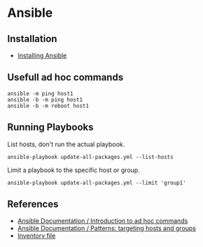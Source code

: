 # Ansible

## Installation
* [Installing Ansible](docs/installation.md)

## Usefull ad hoc commands

```
ansible -m ping host1
ansible -b -m ping host1
ansible -b -m reboot host1
```

## Running Playbooks

List hosts, don't run the actual playbook.
```
ansible-playbook update-all-packages.yml --list-hosts
```

Limit a playbook to the specific host or group.
```
ansible-playbook update-all-packages.yml --limit 'group1'
```


## References
* [Ansible Documentation / Introduction to ad hoc commands](https://docs.ansible.com/ansible/latest/command_guide/intro_adhoc.html)
* [Ansible Documentation / Patterns: targeting hosts and groups](https://docs.ansible.com/ansible/latest/inventory_guide/intro_patterns.html)
* [Inventory file](inventory/hosts)